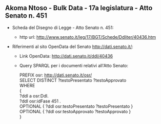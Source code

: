 ## Akoma Ntoso - Bulk Data - 17a legislatura - Atto Senato n. 451 ##

* Scheda del Disegno di Legge - Atto Senato n. 451:
	* http url: http://www.senato.it/leg/17/BGT/Schede/Ddliter/40436.htm

* Riferimenti al sito OpenData del Senato http://dati.senato.it/:
	* Link OpenData: http://dati.senato.it/ddl/40436
	* Query SPARQL per i documenti relativi all'Atto Senato:

        PREFIX osr: <http://dati.senato.it/osr/>  
		SELECT DISTINCT ?testoPresentato ?testoApprovato  
		WHERE  
		{  
		    ?ddl a osr:Ddl.  
		    ?ddl osr:idFase 451 .  
		    OPTIONAL { ?ddl osr:testoPresentato ?testoPresentato }  
		    OPTIONAL { ?ddl osr:testoApprovato ?testoApprovato }  
		}
		
